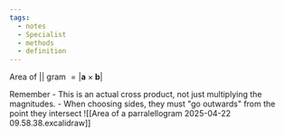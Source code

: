 ```yaml
---
tags:
  - notes
  - Specialist
  - methods
  - definition
---
```

Area of || gram $= |\mathbf{a} \times \mathbf{b}|$ 

Remember
	- This is an actual cross product, not just multiplying the magnitudes. 
	- When choosing sides, they must "go outwards" from the point they intersect
	![[Area of a parralellogram 2025-04-22 09.58.38.excalidraw]]